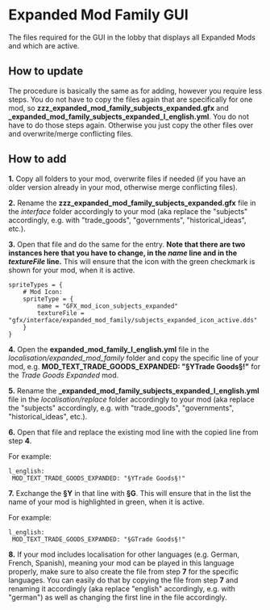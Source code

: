 # Expanded Mod Family GUI
The files required for the GUI in the lobby that displays all Expanded Mods and which are active.

## How to update
The procedure is basically the same as for adding, however you require less steps. You do not have to copy the files again that are specifically for one mod, so **zzz_expanded_mod_family_subjects_expanded.gfx** and **\_expanded_mod_family_subjects_expanded_l_english.yml**. You do not have to do those steps again. Otherwise you just copy the other files over and overwrite/merge conflicting files.

## How to add
**1.** Copy all folders to your mod, overwrite files if needed (if you have an older version already in your mod, otherwise merge conflicting files).

**2.** Rename the **zzz_expanded_mod_family_subjects_expanded.gfx** file in the *interface* folder accordingly to your mod (aka replace the "subjects" accordingly, e.g. with "trade_goods", "governments", "historical_ideas", etc.).

**3.** Open that file and do the same for the entry. **Note that there are two instances here that you have to change, in the *name* line and in the *textureFile* line.** This will ensure that the icon with the green checkmark is shown for your mod, when it is active.
  ```
  spriteTypes = {
	  # Mod Icon:
	  spriteType = {
		  name = "GFX_mod_icon_subjects_expanded"
		  textureFile = "gfx/interface/expanded_mod_family/subjects_expanded_icon_active.dds"
      }
  }
  ```

**4.** Open the **expanded_mod_family_l_english.yml** file in the *localisation/expanded_mod_family* folder and copy the specific line of your mod, e.g. **MOD_TEXT_TRADE_GOODS_EXPANDED: "§YTrade Goods§!"** for the *Trade Goods Expanded* mod.

**5.** Rename the **\_expanded_mod_family_subjects_expanded_l_english.yml** file in the *localisation/replace* folder accordingly to your mod (aka replace the "subjects" accordingly, e.g. with "trade_goods", "governments", "historical_ideas", etc.).

**6.** Open that file and replace the existing mod line with the copied line from step **4**.

 For example:
   ```
   l_english:
    MOD_TEXT_TRADE_GOODS_EXPANDED: "§YTrade Goods§!"
   ```

**7.** Exchange the **§Y** in that line with **§G**. This will ensure that in the list the name of your mod is highlighted in green, when it is active.
   
 For example:
   ```
   l_english:
    MOD_TEXT_TRADE_GOODS_EXPANDED: "§GTrade Goods§!"
   ```

**8.** If your mod includes localisation for other languages (e.g. German, French, Spanish), meaning your mod can be played in this language properly, make sure to also create the file from step **7** for the specific languages. You can easily do that by copying the file from step **7** and renaming it accordingly (aka replace "english" accordingly, e.g. with "german") as well as changing the first line in the file accordingly.
